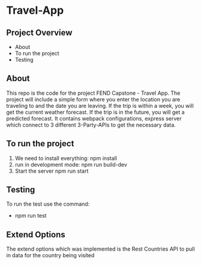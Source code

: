 # Travel-App

## Project Overview
- About
- To run the project
- Testing

## About

This repo is the code for the project FEND Capstone - Travel App. The project will include a simple form where you enter the location you are traveling to and the date you are leaving. If the trip is within a week, you will get the current weather forecast. If the trip is in the future, you will get a predicted forecast. It contains webpack configurations, express server which connect to 3 different 3-Party-APIs to get the necessary data. 
 

## To run the project

1. We need to install everything:
   npm install
2. run in development mode:
   npm run build-dev
3. Start the server
   npm run start

##  Testing 

To run the test use the command:
   - npm run test

## Extend Options

The extend options which was implemented is the Rest Countries API to pull in data for the country being visited


